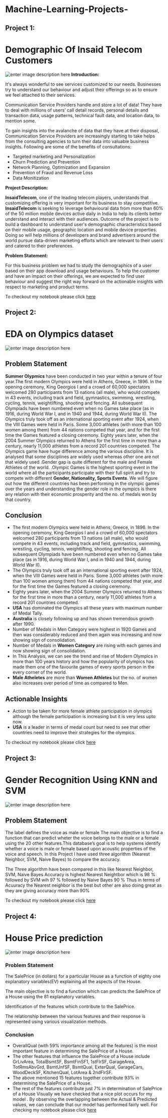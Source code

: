 # Machine-Learning-Projects-
## Project 1:
# Demographic Of Insaid Telecom Customers
![enter image description here](https://github.com/tanucsengg/Machine-Learning-Projects-/blob/main/telecom.png)
**Introduction:**

It's always wonderful to see services customized to our needs. Businesses try to understand our behaviour and adjust their offerings so as to ensure we feel attached to their services.

Communication Service Providers handle and store a lot of data! They have to deal with millions of users’ call detail records, personal details and transaction data, usage patterns, technical fault data, and location data, to mention some.

To gain insights into the avalanche of data that they have at their disposal, Communication Service Providers are increasingly starting to take helps from the consulting agencies to turn their data into valuable business insights. Following are some of the benefits of consultations:

-   Targeted marketing and Personalization
-   Churn Prediction and Prevention
-   Network Planning, Optimization and Expansion
-   Prevention of Fraud and Revenue Loss
-   Data Monitization

**Project Description:**

**InsaidTelecom**, one of the leading telecom players, understands that customizing offering is very important for its business to stay competitive. **InsaidTelecom** is seeking to leverage behavioural data from more than 60% of the 50 million mobile devices active daily in India to help its clients better understand and interact with their audiences.
Outcome of the project is  to build a dashboard to understand user's demographic characteristics based on their mobile usage, geographic location and mobile device properties. Doing so will help millions of developers and brand advertisers around the world pursue data-driven marketing efforts which are relevant to their users and catered to their preferences.

**Problem Statement:**

For this business problem we had to study the demographics of a user based on their app download and usage behaviours. To help the customer and have an impact on their offerings, we are expected to find user behaviour and suggest the right way forward on the actionable insights with respect to marketing and product terms.

To checkout my notebook please click [here](https://github.com/tanucsengg/Machine-Learning-Projects-/blob/main/Demographic%20understanding%20of%20the%20telle%20communication%20customers.ipynb)

## Project 2:
# EDA on Olympics dataset
![enter image description here](https://github.com/tanucsengg/Machine-Learning-Projects-/blob/main/olympics.jpeg)
## Problem Statement[](http://localhost:8889/notebooks/Desktop/Projects/EDA%20on%20%20Olympics%20dataset%20.ipynb#1.-Problem-Statement)

**Summer Olypmics**  have been conducted in two year within a tenure of four year.The first modern Olympics were held in Athens, Greece, in 1896. In the opening ceremony, King Georgios I and a crowd of 60,000 spectators welcomed 280 participants from 13 nations (all male), who would compete in 43 events, including track and field, gymnastics, swimming, wrestling, cycling, tennis, weightlifting, shooting and fencing. All subsequent Olympiads have been numbered even when no Games take place (as in 1916, during World War I, and in 1940 and 1944, during World War II). The Olympics truly took off as an international sporting event after 1924, when the VIII Games were held in Paris. Some 3,000 athletes (with more than 100 women among them) from 44 nations competed that year, and for the first time the Games featured a closing ceremony. Eighty years later, when the 2004 Summer Olympics returned to Athens for the first time in more than a century, nearly 11,000 athletes from a record 201 countries competed. The Olympics game have huge difference among the various discipline. It is analysed that some disciplines are widely used whereas other one are not that widely used .Gender gap is quite different for the male and Female Athletes of the world. .Olympic Games is the highest sporting event in the world where all the participants participate with their full spirit and try to compete with different  **Gender, Nationality, Sports Events**. We will figure out how the different countries has been performing in the olympic games over the years and understanding the gender role in the oympics is there any relation with their economic prosperity and the no. of medals won by that country.
## Conclusion
-   The first modern Olympics were held in Athens, Greece, in 1896. In the opening ceremony, King Georgios I and a crowd of 60,000 spectators welcomed 280 participants from 13 nations (all male), who would compete in 43 events, including track and field, gymnastics, swimming, wrestling, cycling, tennis, weightlifting, shooting and fencing. All subsequent Olympiads have been numbered even when no Games take place (as in 1916, during World War I, and in 1940 and 1944, during World War II).
-   The Olympics truly took off as an international sporting event after 1924, when the VIII Games were held in Paris. Some 3,000 athletes (with more than 100 women among them) from 44 nations competed that year, and for the first time the Games featured a closing ceremony.
-   Eighty years later, when the 2004 Summer Olympics returned to Athens for the first time in more than a century, nearly 11,000 athletes from a record 201 countries competed.
-   **USA**  has dominated the Olympics all these years with maximum number of Medal Tally.
-   **Australia**  is closely following up and has shown tremendous growth after 1990.
-   Number of Medals in Men Category were highest in 1920 Games and then was considerably reduced and then again was increasing and now showing sign of consolidation.
-   Number of Medals in  **Women Category**  are rising with each games and now showing sign of consolidation.
-   In This Analysis, we can see the trend and rise of Modern Olympics in more than 100 years history and how the popularity of olympics has made them one of the favourite games of every sports person in the every corner of the world.
-   **Male Atheletes**  are more than  **Women Athletes**  but the no. of women also increases over period of time as compared to Men.

## Actionable Insights

-   Action to be taken for more female athlete participation in olympics although the female participation is increasing but it is very less upto now.
-   **USA**  is a leader in terms of medal count but need to see that other countries need to improve their strategies for the olympics.

 To checkout my notebook please click [here](https://github.com/tanucsengg/Machine-Learning-Projects-/blob/main/EDA%20on%20%20Olympics%20dataset%20.ipynb)
 ## Project 3:
# Gender Recognition Using KNN and SVM
![enter image description here](https://github.com/tanucsengg/Machine-Learning-Projects-/blob/main/gender.jpeg)
## Problem Statement

The label defines the voice as male or female The main objective is to find a function that can predict wheter the voice belongs to the male or a female using the 20 other features.This database’s goal is to help systems identify whether a voice is male or female based upon acoustic properties of the voice and speech. 
In this Project I have used three algorithm (Nearest Neighbor, SVM, Naive Bayes) to compare the accuracy.

The Three algorithm have been compared in this like Nearest Neighbor, SVM, Naive Bayes Accuracy is highest Nearest Neightbor which is 98 % followed by SVM wih 97 % followed by Naive Bayes 90 % Thus in terms of Acuuracy the Nearest neighbor is the best but other are also doing great as they are giving accuracy more than 90%

To checkout my notebook please click [here](https://github.com/tanucsengg/Machine-Learning-Projects-/blob/main/Gender%20recognition%20Project%20Using%20KNN,%20SVM%20.ipynb)

## Project 4:
# House Price prediction
![enter image description here](https://github.com/tanucsengg/Machine-Learning-Projects-/blob/main/house%20price%20prediction.jpg)
### Problem Statement

The SalePrice (in dollars) for a particular House as a function of eighty one explanatory variables(EV) explaining all the aspects of the House.

The main objective is to find a function which can predicts the SalePrice of a House using the 81 explanatory variables.

Identification of the features which contribute to the SalePrice.

The relationship between the various features and their response is represented using various visualization methods.
### Conclusion 
-   OverallQual (with 59% importance among all the features) is the most important feature in determining the SalePrice of a House.
-   The other features that influence the SalePrice of a House include GrLivArea, TotalBsmtSF, BsmtFinSF1, 1stFlrSF, GarageArea, TotRmsAbvGrd, BsmtUnfSF, BsmtQual, ExterQual, GarageCars, WoodDeckSF, KitchenQual, LotArea & 2ndFlrSF.
-   The above mentioned 15 features together contribute 93% in determining the SalePrice of a House.
-   The rest of the features contribute just 7% in determination of SalePrice of a House
Visually we have checked that a nice plot occurs for my model . By observing the overlapping between the Actual & Predicted values, we can conclude that our model has performed fairly well.
For checking my notebook please click [here](https://github.com/tanucsengg/Machine-Learning-Projects-/blob/main/House%20Price%20Prediction%20using%20Machine%20Learning%20Algorithm.ipynb)

